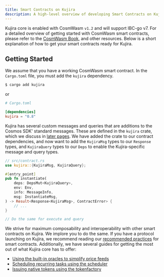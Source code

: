 ```yaml
---
title: Smart Contracts on Kujira
description: A high-level overview of developing Smart Contracts on Kujira.
---
```


Kujira core is enabled with CosmWasm `v1.2` and will support IBC-go v7. For a detailed overview of getting started with CosmWasm smart contracts, please refer to the [CosmWasm Book](https://book.cosmwasm.com/), and other resources. Below is a short explanation of how to get your smart contracts ready for Kujira.

## Getting Started

We assume that you have a working CosmWasm smart contract. In the `Cargo.toml` file, you must add the `kujira` dependency.

```bash
$ cargo add kujira
```

or

```toml
# Cargo.toml

[dependencies]
kujira = "0.8"
```
Kujira has several custom messages and queries that are additions to the Cosmos SDK' standard messages. These are defined in the `kujira` crate, which we discuss in [later pages](/kujira-rs). We have added the crate to our contract dependencies, and now want to add the `KujiraMsg` types to our `Response` types, and `KujiraQuery` types to our `Deps` to enable the Kujira-specific message and query types.

```rust
// src/contract.rs
use kujira::{KujiraMsg, KujiraQuery};

#[entry_point]
pub fn instantiate(
    deps: DepsMut<KujiraQuery>,
    env: Env,
    info: MessageInfo,
    msg: InstantiateMsg,
) -> Result<Response<KujiraMsg>, ContractError> {
    // ...
}

// Do the same for execute and query
```

We strive for maximum composability and interoperability with other smart contracts on Kujira. We implore you to do the same. If you have a protocol launching on Kujira, we recommend reading our [recommended practices](/guides/practices) for smart contracts. Additionally, we have several guides for getting the most out of what Kujira core has to offer:
* [Using the built-in oracles to simplify price feeds](/sc/oracles)
* [Scheduling recurring tasks using the scheduler](/sc/scheduler)
* [Issuing native tokens using the tokenfactory](/sc/tokenfactory)
